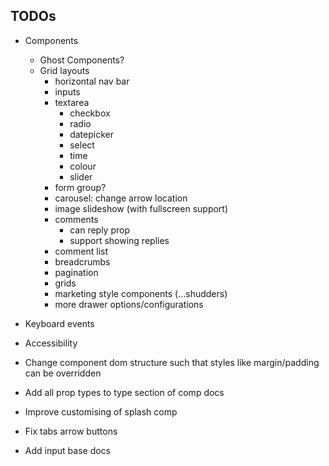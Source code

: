 ## TODOs
- Components
	- Ghost Components?
  - Grid layouts
	- horizontal nav bar
	- inputs
    - textarea
		- checkbox
		- radio
		- datepicker
		- select
		- time
		- colour
		- slider
	- form group?
	- carousel: change arrow location
	- image slideshow (with fullscreen support)
	- comments
		- can reply prop
		- support showing replies
	- comment list
	- breadcrumbs
	- pagination
	- grids
	- marketing style components (...shudders)
	- more drawer options/configurations

- Keyboard events
- Accessibility
- Change component dom structure such that styles like margin/padding can be overridden
- Add all prop types to type section of comp docs
- Improve customising of splash comp
- Fix tabs arrow buttons
- Add input base docs
